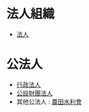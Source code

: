 # 法人組織

- [法人](https://www.wikiwand.com/zh-tw/法人)

# 公法人
 - [行政法人](https://www.wikiwand.com/zh-tw/行政法人)
 - [公設財團法人](https://zh.wikipedia.org/wiki/Category:中華民國公設財團法人)
 - 其他公法人 : [農田水利會](https://www.wikiwand.com/zh-tw/農田水利會)